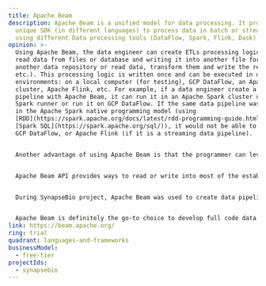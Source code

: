 ```yaml
---
title: Apache Beam
description: Apache Beam is a unified model for data processing. It provides a
  unique SDK (in different languages) to process data in batch or streaming
  using different Data processing tools (DataFlow, Spark, Flink, Dask).
opinion: >-
  Using Apache Beam, the data engineer can create ETLs processing logic (like
  read data from files or database and writing it into another file format or
  another data repository or read data, transform them and write the result,
  etc.). This processing logic is written once and can be executed in different
  environments: on a local computer (for testing), GCP DataFlow, an Apache Spark
  cluster, Apache Flink, etc. For example, if a data engineer create a data
  pipeline with Apache Beam, it can run it in an Apache Spark cluster using the
  Spark runner or run it on GCP DataFlow. If the same data pipeline was written
  in the Apache Spark native programming model (using
  [RDD](https://spark.apache.org/docs/latest/rdd-programming-guide.html) or
  [Spark SQL](https://spark.apache.org/sql/)), it would not be able to run on
  GCP DataFlow, or Apache Flink (if it is a streaming data pipeline).


  Another advantage of using Apache Beam is that the programmer can leverage parallel computing without handling the orchestration challenges associated with it.


  Apache Beam API provides ways to read or write into most of the established data repositories (files on local or in the cloud, BigQuery, Hive Table, SQL tables, etc.).


  During SynapseBio project, Apache Beam was used to create data pipelines that can be run locally when the dataset is small or in using multiple machines in DataFlow when the dataset is large, without having to rewrite the code. The data pipelines were generally reading from BigQuery tables and files in GCS and writing results in other BigQuery tables and/or files in GCS. It was a strategic decision at the beginning of the project, to be able to reuse the data transformation in case that at some point, the solution is migrated to another Cloud provider and we may need to move from DataFlow to Apache Spark.


  Apache Beam is definitely the go-to choice to develop full code data pipelines to execute on GCP DataFlow. However, the Apache Beam runners may be less optimized than the native programming model for other environments (for example: using RDD or Spark SQL on an Apache Spark cluster), But it could be a good candidate to prototype faster and being able to shift from one environment to the other depending on the future opportunities.
link: https://beam.apache.org/
ring: trial
quadrant: languages-and-frameworks
businessModel:
  - free-tier
projectIds:
  - synapsebio
---
```

